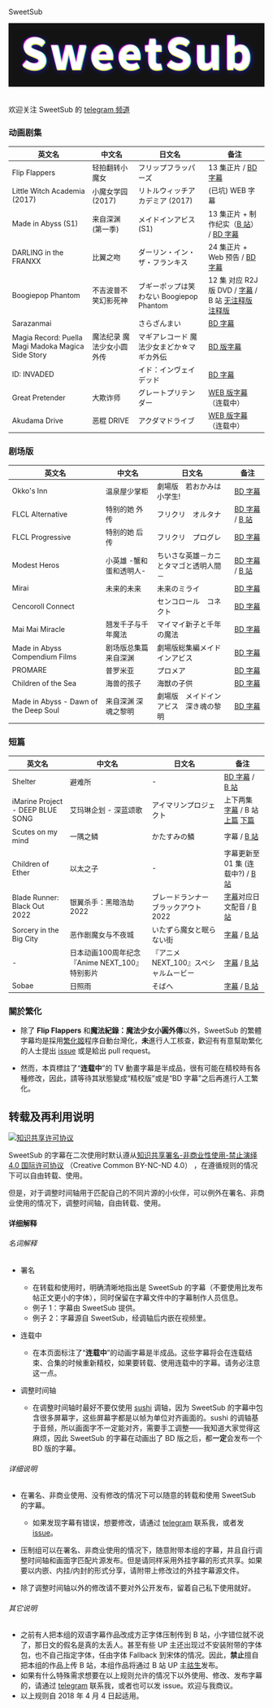 SweetSub

![](logo.png)  

欢迎关注 SweetSub 的 [telegram 频道](https://t.me/SweetSub)

### 动画剧集

| 英文名                                             | 中文名                    | 日文名                                   | 备注                                                         |
| -------------------------------------------------- | ------------------------- | ---------------------------------------- | ------------------------------------------------------------ |
| Flip Flappers                                      | 轻拍翻转小魔女            | フリップフラッパーズ                     | 13 集正片 / [BD 字幕](https://github.com/tastysugar/SweetSub/tree/master/Flip%20Flappers) |
| Little Witch Academia (2017)                       | 小魔女学园 (2017)         | リトルウィッチアカデミア (2017)          | (已坑) WEB 字幕                                              |
| Made in Abyss (S1)                                 | 来自深渊 (第一季)         | メイドインアビス (S1)                    | 13 集正片 + 制作纪实（[B 站](https://www.bilibili.com/video/av19676043)） / [BD 字幕](https://github.com/tastysugar/SweetSub/tree/master/Made%20in%20Abyss) |
| DARLING in the FRANXX                              | 比翼之吻                  | ダーリン・イン・ザ・フランキス           | 24 集正片 + Web 预告 / [BD 字幕](https://github.com/tastysugar/SweetSub/tree/master/DARLING%20in%20the%20FRANXX) |
| Boogiepop Phantom                                  | 不吉波普不笑幻影死神      | ブギーポップは笑わない Boogiepop Phantom | 12 集 对应 R2J 版 DVD / [字幕](https://github.com/tastysugar/SweetSub/tree/master/Boogiepop%20Phantom) / B 站 [无注释版](https://www.bilibili.com/video/av45135917) [注释版](https://www.bilibili.com/video/av45179572/) |
| Sarazanmai                                         |                           | さらざんまい                             | [BD 字幕](https://github.com/tastysugar/SweetSub/tree/master/Sarazanmai) |
| Magia Record: Puella Magi Madoka Magica Side Story | 魔法纪录 魔法少女小圆外传 | マギアレコード 魔法少女まどか☆マギカ外伝 | [BD 版字幕](https://github.com/tastysugar/SweetSub/tree/master/Magia%20Record) |
| ID: INVADED                                        |                           | イド：インヴェイデッド                   | [BD 字幕](https://github.com/tastysugar/SweetSub/tree/master/ID%20INVADED) |
| Great Pretender                                    | 大欺诈师                  | グレートプリテンダー                     | [WEB 版字幕](https://github.com/tastysugar/SweetSub/tree/master/Great%20Pretender) （连载中） |
| Akudama Drive                                      | 恶棍 DRIVE                | アクダマドライブ                         | [WEB 版字幕](https://github.com/tastysugar/SweetSub/tree/master/Akudama%20Drive) （连载中） |



### **剧场版**
| 英文名                                | 中文名                  | 日文名                                 | 备注                                                         |
| ------------------------------------- | ----------------------- | -------------------------------------- | ------------------------------------------------------------ |
| Okko's Inn                            | 温泉屋少掌柜            | 劇場版　若おかみは小学生!              | [BD 字幕](https://github.com/tastysugar/SweetSub/tree/master/Okko's%20Inn) |
| FLCL Alternative                      | 特别的她  外传          | フリクリ　オルタナ                     | [BD 字幕](https://github.com/tastysugar/SweetSub/tree/master/FLCL%20Alternative) / [B 站](https://www.bilibili.com/video/av43737048) |
| FLCL Progressive                      | 特别的她  后传          | フリクリ　プログレ                     | [BD 字幕](https://github.com/tastysugar/SweetSub/tree/master/FLCL%20Progressive) |
| Modest Heros                          | 小英雄 -蟹和蛋和透明人- | ちいさな英雄－カニとタマゴと透明人間－ | [BD 字幕](https://github.com/tastysugar/SweetSub/tree/master/Modest%20Heros) / [B 站](https://www.bilibili.com/video/av50605867) |
| Mirai                                 | 未来的未来              | 未来のミライ                           | [BD 字幕](https://github.com/tastysugar/SweetSub/tree/master/Mirai) |
| Cencoroll Connect                     |                         | センコロール　コネクト                 | [BD 字幕](https://github.com/tastysugar/SweetSub/tree/master/Cencoroll%20Connect) |
| Mai Mai Miracle                       | 翘发千子与千年魔法      | マイマイ新子と千年の魔法               | [BD 字幕](https://github.com/tastysugar/SweetSub/tree/master/Mai%20Mai%20Miracle) |
| Made in Abyss Compendium Films        | 剧场版总集篇 来自深渊   | 劇場版総集編メイドインアビス           | [BD 字幕](https://github.com/tastysugar/SweetSub/tree/master/Made%20in%20Abyss%20Compendium%20Films) |
| PROMARE                               | 普罗米亚                | プロメア                               | [BD 字幕](https://github.com/tastysugar/SweetSub/tree/master/Promare) |
| Children of the Sea                   | 海兽的孩子              | 海獣の子供                             | [BD 字幕](https://github.com/tastysugar/SweetSub/tree/master/Children%20of%20the%20Sea) |
| Made in Abyss - Dawn of the Deep Soul | 来自深渊 深魂之黎明     | 劇場版　メイドインアビス　深き魂の黎明 | [BD 字幕](https://github.com/tastysugar/SweetSub/tree/master/Made%20in%20Abyss%20Dawn%20of%20the%20Deep%20Soul) |



### **短篇**

| 英文名                              | 中文名                              | 日文名                    | 备注                                       |
| -------------------------------- | -------------------------------- | ---------------------- | ---------------------------------------- |
| Shelter                          | 避难所                              | -                      | [BD 字幕](https://github.com/tastysugar/SweetSub/tree/master/Shelter) / [B 站](https://www.bilibili.com/video/av8701929) |
| iMarine Project - DEEP BLUE SONG | 艾玛琳企划 - 深蓝颂歌                     | アイマリンプロジェクト            | 上下两集 [字幕](https://github.com/tastysugar/SweetSub/tree/master/iMarine%20Project%20-%20DEEP%20BLUE%20SONG) / B 站 [上篇](https://www.bilibili.com/video/av12357311) [下篇](https://www.bilibili.com/video/av13867789) |
| Scutes on my mind                | 一隅之鳞                             | かたすみの鱗                 | 字幕 / [B 站](https://www.bilibili.com/video/av13745318) |
| Children of Ether                | 以太之子                             | -                      | 字幕更新至 01 集 (连载中?) / [B 站](https://www.bilibili.com/video/av13728052) |
| Blade Runner: Black Out 2022     | 银翼杀手：黑暗浩劫 2022                   | ブレードランナー ブラックアウト 2022  | [字幕](https://github.com/tastysugar/SweetSub/tree/master/Blade%20Runner%20Black%20Out%202022)对应日文配音 / [B 站](https://www.bilibili.com/video/av14873219) |
| Sorcery in the Big City          | 恶作剧魔女与不夜城                        | いたずら魔女と眠らない街           | [字幕](https://github.com/tastysugar/SweetSub/tree/master/Sorcery%20in%20the%20Big%20City) / [B 站](https://www.bilibili.com/video/av16969177) |
| -                                | 日本动画100周年纪念 『Anime NEXT_100』特别影片 | 『アニメNEXT_100』スペシャルムービー | [字幕](https://github.com/tastysugar/SweetSub/tree/master/Anime%20NEXT_100) / [B 站](https://www.bilibili.com/video/av18583122) |
| Sobae                            | 日照雨                              | そばへ                    | [字幕](https://github.com/tastysugar/SweetSub/tree/master/Sobae) / [B 站](https://www.bilibili.com/video/av45729685/) |

### 關於繁化

- 除了 **Flip Flappers** 和**魔法紀錄：魔法少女小圓外傳**以外，SweetSub 的繁體字幕均是採用[繁化姬](https://zhconvert.org/)程序自動台灣化，**未**進行人工核查，歡迎有有意幫助繁化的人士提出 [issue](https://github.com/tastysugar/SweetSub/issues) 或是給出 pull request。

- 然而，本頁標註了“**连载中**”的 TV 動畫字幕是半成品，很有可能在精校時有各種修改，因此，請等待其狀態變成“精校版”或是“BD 字幕”之后再進行人工繁化。




## 转载及再利用说明

<a rel="license" href="http://creativecommons.org/licenses/by-nc-nd/4.0/"><img alt="知识共享许可协议" style="border-width:0" src="https://i.creativecommons.org/l/by-nc-nd/4.0/88x31.png" /></a>

SweetSub 的字幕在二次使用时默认遵从<a rel="license" href="http://creativecommons.org/licenses/by-nc-nd/4.0/">知识共享署名-非商业性使用-禁止演绎 4.0 国际许可协议</a> （Creative Common BY-NC-ND 4.0） ，在遵循规则的情况下可以自由转载、使用。

但是，对于调整时间轴用于匹配自己的不同片源的小伙伴，可以例外在署名、非商业使用的情况下，调整时间轴，自由转载、使用。



#### 详细解释

###### 名词解释

- 署名

  - 在转载和使用时，明确清晰地指出是 SweetSub 的字幕（不要使用比发布帖正文更小的字体），同时保留在字幕文件中的字幕制作人员信息。
  - 例子 1：字幕由 SweetSub 提供。
  - 例子 2：字幕源自 SweetSub，经调轴后内嵌在视频里。

- 连载中

  - 在本页面标注了“**连载中**”的动画字幕是半成品。这些字幕将会在连载结束、合集的时候重新精校，如果要转载、使用连载中的字幕。请务必注意这一点。

- 调整时间轴

  - 在调整时间轴时最好不要仅使用 [sushi](https://github.com/tp7/Sushi) 调轴，因为 SweetSub 的字幕中包含很多屏幕字，这些屏幕字都是以帧为单位对齐画面的。sushi 的调轴基于音频，所以画面字不一定能对齐，需要手工调整——我知道大家觉得这麻烦，因此 SweetSub 的字幕在动画出了 BD 版之后，都**一定**会发布一个 BD 版的字幕。



###### 详细说明

- 在署名、非商业使用、没有修改的情况下可以随意的转载和使用 SweetSub 的字幕。
  - 如果发现字幕有错误，想要修改，请通过 [telegram](https://t.me/tastysugar) 联系我，或者发 [issue](https://github.com/tastysugar/SweetSub/issues)。


- 压制组可以在署名、非商业使用的情况下，随意附带本组的字幕，并且自行调整时间轴和画面字匹配片源发布。但是请同样采用外挂字幕的形式共享。如果要以内嵌、内挂/内封的形式分享，请附带上修改过的外挂字幕源文件。


- 除了调整时间轴以外的修改请不要对外公开发布，留着自己私下使用就好。



###### 其它说明

- 之前有人把本组的双语字幕作品改成方正字体压制传到 B 站，小字错位就不说了，那日文的假名是真的太丢人。甚至有些 UP 主还出现过不安装附带的字体包，也不自己指定字体，任由字体 Fallback 到宋体的情况。因此，**禁止**擅自把本组的作品上传 B 站，本组作品将通过 B 站 UP 主[祜生](https://space.bilibili.com/3951826#/)发布。
- 如果有什么特殊需求想要在以上规则允许的情况下以外使用、修改、发布字幕的，请通过 [telegram](https://t.me/tastysugar) 联系我，或者也可以发 issue。欢迎与我商议。
- 以上规则自 2018 年 4 月 4 日起适用。


